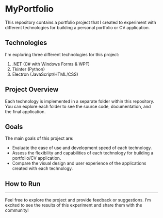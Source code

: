 # MyPortfolio

This repository contains a portfolio project that I created to experiment with different technologies for building a personal portfolio or CV application.

## Technologies

I'm exploring three different technologies for this project:

1. .NET (C# with Windows Forms & WPF)
2. Tkinter (Python)
3. Electron (JavaScript/HTML/CSS)

## Project Overview

Each technology is implemented in a separate folder within this repository. You can explore each folder to see the source code, documentation, and the final application.

## Goals

The main goals of this project are:

- Evaluate the ease of use and development speed of each technology.
- Assess the flexibility and capabilities of each technology for building a portfolio/CV application.
- Compare the visual design and user experience of the applications created with each technology.

## How to Run


---

Feel free to explore the project and provide feedback or suggestions. I'm excited to see the results of this experiment and share them with the community!
